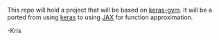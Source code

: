 This repo will hold a project that will be based on
[keras-gym](https://keras-gym.readthedocs.io/). It will be a ported from using
[keras](https://keras.io/) to using [JAX](https://jax.readthedocs.io/) for
function approximation.

-Kris
